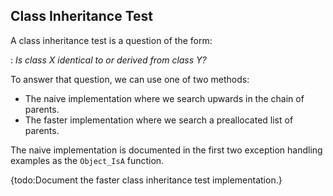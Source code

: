 ## Class Inheritance Test


A class inheritance test is a question of the form:

: *Is class X identical to or derived from class Y?*

To answer that question, we can use one of two methods:

- The naive implementation where we search upwards in the chain of parents.
- The faster implementation where we search a preallocated list of parents.

The naive implementation is documented in the first two exception handling
examples as the `Object_IsA` function.

{todo:Document the faster class inheritance test implementation.}


